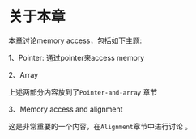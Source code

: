 # 关于本章

本章讨论memory access，包括如下主题:

1、Pointer: 通过pointer来access memory

2、Array

上述两部分内容放到了`Pointer-and-array` 章节

3、Memory access and alignment

这是非常重要的一个内容，在`Alignment`章节中进行讨论 。



